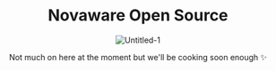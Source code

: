 <div align="center">

# Novaware Open Source

![Untitled-1](https://github.com/user-attachments/assets/4546a666-d4f6-4a81-b7f5-181c4a9447b6)

Not much on here at the moment but we'll be cooking soon enough ✨

</div>
